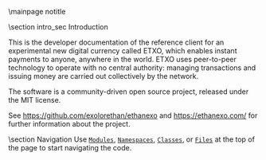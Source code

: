 \mainpage notitle

\section intro_sec Introduction

This is the developer documentation of the reference client for an experimental new digital currency called ETXO,
which enables instant payments to anyone, anywhere in the world. ETXO uses peer-to-peer technology to operate
with no central authority: managing transactions and issuing money are carried out collectively by the network.

The software is a community-driven open source project, released under the MIT license.

See https://github.com/exolorethan/ethanexo and https://ethanexo.com/ for further information about the project.

\section Navigation
Use <a href="modules.html"><code>Modules</code></a>, <a href="namespaces.html"><code>Namespaces</code></a>, <a href="classes.html"><code>Classes</code></a>, or <a href="files.html"><code>Files</code></a> at the top of the page to start navigating the code.

